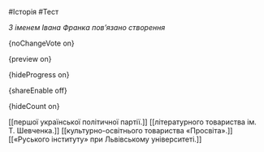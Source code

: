 #Історія #Тест

*З іменем Івана Франка пов’язано створення*

{noChangeVote on}

{preview on}

{hideProgress on}

{shareEnable off}

{hideCount on}

[[першої української політичної партії.]]
[[літературного товариства ім. Т. Шевченка.]]
[[культурно-освітнього товариства «Просвіта».]]
[[«Руського інституту» при Львівському університеті.]]
